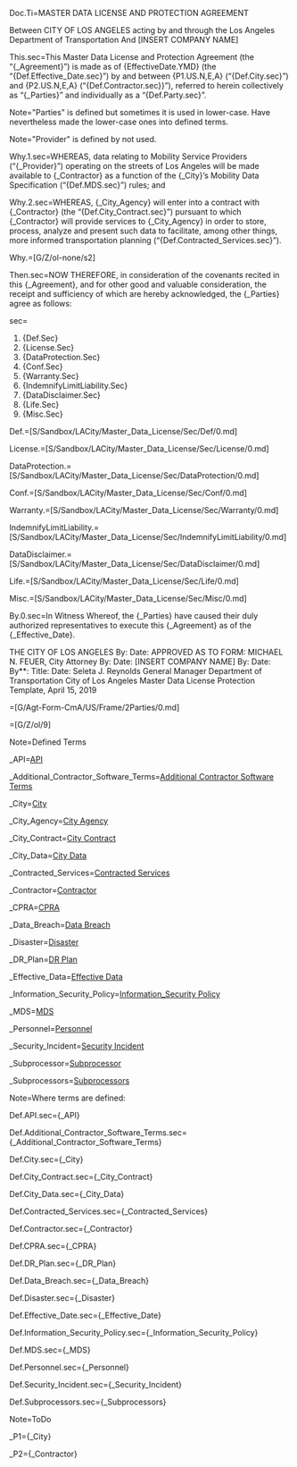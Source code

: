 Doc.Ti=MASTER DATA LICENSE AND PROTECTION AGREEMENT

Between CITY OF LOS ANGELES acting by and through the Los Angeles Department of Transportation And [INSERT COMPANY NAME]

This.sec=This Master Data License and Protection Agreement (the “{_Agreement}”) is made as of {EffectiveDate.YMD} (the “{Def.Effective_Date.sec}”) by and between {P1.US.N,E,A} (“{Def.City.sec}”) and {P2.US.N,E,A} (“{Def.Contractor.sec}}”), referred to herein collectively as “{_Parties}” and individually as a “{Def.Party.sec}”.

Note="Parties" is defined but sometimes it is used in lower-case.  Have nevertheless made the lower-case ones into defined terms.

Note="Provider" is defined by not used.

Why.1.sec=WHEREAS, data relating to Mobility Service Providers (“{_Provider}”) operating on the streets of Los Angeles will be made available to {_Contractor} as a function of the {_City}’s Mobility Data Specification (“{Def.MDS.sec}”) rules; and

Why.2.sec=WHEREAS, {_City_Agency} will enter into a contract with {_Contractor} (the “{Def.City_Contract.sec}”) pursuant to which {_Contractor} will provide services to {_City_Agency} in order to store, process, analyze and present such data to facilitate, among other things, more informed transportation planning (“{Def.Contracted_Services.sec}”).

Why.=[G/Z/ol-none/s2]

Then.sec=NOW THEREFORE, in consideration of the covenants recited in this {_Agreement}, and for other good and valuable consideration, the receipt and sufficiency of which are hereby acknowledged, the {_Parties} agree as follows:

sec=<ol><li>{Def.Sec}</li><li>{License.Sec}</li><li>{DataProtection.Sec}</li><li>{Conf.Sec}</li><li>{Warranty.Sec}</li><li>{IndemnifyLimitLiability.Sec}</li><li>{DataDisclaimer.Sec}</li><li>{Life.Sec}</li><li>{Misc.Sec}</li></ol>

Def.=[S/Sandbox/LACity/Master_Data_License/Sec/Def/0.md]

License.=[S/Sandbox/LACity/Master_Data_License/Sec/License/0.md]

DataProtection.=[S/Sandbox/LACity/Master_Data_License/Sec/DataProtection/0.md]

Conf.=[S/Sandbox/LACity/Master_Data_License/Sec/Conf/0.md]

Warranty.=[S/Sandbox/LACity/Master_Data_License/Sec/Warranty/0.md]

IndemnifyLimitLiability.=[S/Sandbox/LACity/Master_Data_License/Sec/IndemnifyLimitLiability/0.md]

DataDisclaimer.=[S/Sandbox/LACity/Master_Data_License/Sec/DataDisclaimer/0.md]

Life.=[S/Sandbox/LACity/Master_Data_License/Sec/Life/0.md]

Misc.=[S/Sandbox/LACity/Master_Data_License/Sec/Misc/0.md]


By.0.sec=In Witness Whereof, the {_Parties} have caused their duly authorized representatives to execute this {_Agreement} as of the {_Effective_Date}.

THE CITY OF LOS ANGELES By: Date: APPROVED AS TO FORM: MICHAEL N. FEUER, City Attorney By: Date: [INSERT COMPANY NAME] By: Date: By**: Title: Date:    Seleta J. Reynolds General Manager Department of Transportation        City of Los Angeles Master Data License Protection Template, April 15, 2019


=[G/Agt-Form-CmA/US/Frame/2Parties/0.md]

=[G/Z/ol/9]


Note=Defined Terms


_API=<a href='#Def.API.sec' class='definedterm'>API</a>

_Additional_Contractor_Software_Terms=<a href='#Def.Additional_Contractor_Software_Terms.sec' class='definedterm'>Additional Contractor Software Terms</a>

_City=<a href='#Def.City.sec' class='definedterm'>City</a>

_City_Agency=<a href='#Def.City.sec' class='definedterm'>City Agency</a>

_City_Contract=<a href='#Def.City_Contract.sec' class='definedterm'>City Contract</a>

_City_Data=<a href='#Def.City_Data.sec' class='definedterm'>City Data</a>

_Contracted_Services=<a href='#Def.Contracted_Services.sec' class='definedterm'>Contracted Services</a>

_Contractor=<a href='#Def.Contractor.sec' class='definedterm'>Contractor</a>

_CPRA=<a href='#Def.CPRA.sec' class='definedterm'>CPRA</a>

_Data_Breach=<a href='#Def.Data_Breach.sec' class='definedterm'>Data Breach</a>

_Disaster=<a href='#Def.Disaster.sec' class='definedterm'>Disaster</a>

_DR_Plan=<a href='#Def.DR_Plan.sec' class='definedterm'>DR Plan</a>

_Effective_Data=<a href='#Def.Effective_Data.sec' class='definedterm'>Effective Data</a>

_Information_Security_Policy=<a href='#Def.Information_Security_Policy.sec' class='definedterm'>Information_Security Policy</a>

_MDS=<a href='#Def.MDS.sec' class='definedterm'>MDS</a>

_Personnel=<a href='#Def.Personnel.sec' class='definedterm'>Personnel</a>

_Security_Incident=<a href='#Def.Security_Incident.sec' class='definedterm'>Security Incident</a>

_Subprocessor=<a href='#Def.Subprocessors.sec' class='definedterm'>Subprocessor</a>

_Subprocessors=<a href='#Def.Subprocessors.sec' class='definedterm'>Subprocessors</a>

Note=Where terms are defined:

Def.API.sec={_API}

Def.Additional_Contractor_Software_Terms.sec={_Additional_Contractor_Software_Terms}

Def.City.sec={_City}

Def.City_Contract.sec={_City_Contract}

Def.City_Data.sec={_City_Data}

Def.Contracted_Services.sec={_Contracted_Services}

Def.Contractor.sec={_Contractor}

Def.CPRA.sec={_CPRA}

Def.DR_Plan.sec={_DR_Plan}

Def.Data_Breach.sec={_Data_Breach}

Def.Disaster.sec={_Disaster}

Def.Effective_Date.sec={_Effective_Date}

Def.Information_Security_Policy.sec={_Information_Security_Policy}

Def.MDS.sec={_MDS}

Def.Personnel.sec={_Personnel}

Def.Security_Incident.sec={_Security_Incident}

Def.Subprocessors.sec={_Subprocessors}

Note=ToDo

_P1={_City}

_P2={_Contractor}
